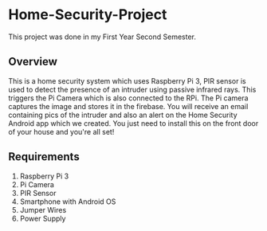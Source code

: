 # Home-Security-Project
  This project was done in my First Year Second Semester.

## Overview
This is a home security system which uses Raspberry Pi 3, PIR sensor is used to detect the presence of an intruder using 
passive infrared rays. This triggers the Pi Camera which is also connected to the RPi. The Pi camera captures the image
and stores it in the firebase. You will receive an email containing pics of the intruder and also an alert on the Home Security Android app which we created. You just need to install this on the front door of your house and you're all set!

## Requirements
1. Raspberry Pi 3
2. Pi Camera
3. PIR Sensor
4. Smartphone with Android OS
5. Jumper Wires
6. Power Supply
